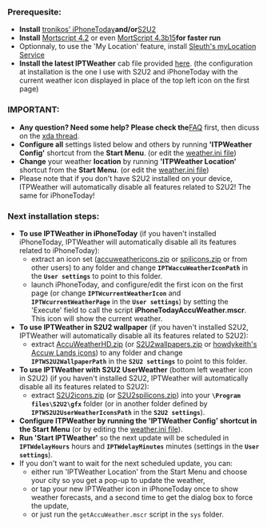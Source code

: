 ### Prerequesite: ###
  * **Install** <a href='http://forum.xda-developers.com/showthread.php?t=633618'>tronikos' iPhoneToday</a>**and/or**<a href='http://s2u2.ac-s2.com/'>S2U2</a><br />
  * **Install** <a href='http://www.sto-helit.de/downloads/mortscript/MortScript-4.2.zip'>Mortscript 4.2</a> or even <a href='http://www.sto-helit.de/forum/download/file.php?id=265'>MortScript 4.3b15</a>**for faster run**<br />
  * Optionnaly, to use the 'My Location' feature, install <a href='http://forum.xda-developers.com/showthread.php?t=607102'>Sleuth's myLocation Service</a><br />
  * **Install the latest IPTWeather** cab file provided <a href='http://code.google.com/p/iptweather/downloads/list'>here</a>. (the configuration at installation is the one I use with S2U2 and iPhoneToday with the current weather icon displayed in place of the top left icon on the first page)<br />
### **IMPORTANT**: ###
  * **Any question? Need some help? Please check the**<a href='http://code.google.com/p/iptweather/wiki/FAQ'>FAQ</a> first, then dicuss on the <a href='http://forum.xda-developers.com/showthread.php?t=603817'>xda thread</a>.<br />
  * **Configure all** settings listed below and others by running **'ITPWeather Config'** shortcut from the **Start Menu**. (or edit the <a href='http://code.google.com/p/iptweather/wiki/Configuration'>weather.ini file</a>)<br />
  * **Change** your weather **location** by running **'ITPWeather Location'** shortcut from the **Start Menu**. (or edit the <a href='http://code.google.com/p/iptweather/wiki/Configuration'>weather.ini file</a>)<br />
  * Please note that if you don't have S2U2 installed on your device, ITPWeather will automatically disable all features related to S2U2! The same for iPhoneToday!<br />
### Next installation steps: ###
  * **To use IPTWeather in iPhoneToday** (if you haven't installed iPhoneToday, IPTWeather will automatically disable all its features related to iPhoneToday):<br />
    * extract an icon set (<a href='http://iptweather.googlecode.com/files/accuweathericons.zip'>accuweathericons.zip</a> or <a href='http://iptweather.googlecode.com/files/spilicons.zip'>spilicons.zip</a> or from other users) to any folder and change **`IPTWaccuWeatherIconPath`** in the **`User settings`** to point to this folder.<br />
    * launch iPhoneToday, and configure/edit the first icon on the first page (or change **`IPTWcurrentWeatherIcon`** and **`IPTWcurrentWeatherPage`** in the **`User settings`**) by setting the 'Execute' field to call the script **iPhoneTodayAccuWeather.mscr**. This icon will show the current weather.<br />
  * **To use IPTWeather in S2U2 wallpaper** (if you haven't installed S2U2, IPTWeather will automatically disable all its features related to S2U2):<br />
    * extract <a href='http://iptweather.googlecode.com/files/AccuWeatherHD_20100420.zip'>AccuWeatherHD.zip</a> (or <a href='http://iptweather.googlecode.com/files/S2U2wallpaper_20100421.zip'>S2U2wallpapers.zip</a> or <a href='http://iptweather.googlecode.com/files/howdykeith_Accuw%20Lands%20icons_by_Michoob.zip'>howdykeith's Accuw Lands icons</a>) to any folder and change **`IPTWS2U2WallpaperPath`** in the **`S2U2 settings`** to point to this folder.<br />
  * **To use IPTWeather with S2U2 UserWeather** (bottom left weather icon in S2U2) (if you haven't installed S2U2, IPTWeather will automatically disable all its features related to S2U2):<br />
    * extract <a href='http://iptweather.googlecode.com/files/S2U2icons.zip'>S2U2icons.zip</a> (or <a href='http://iptweather.googlecode.com/files/S2U2spilicons.zip'>S2U2spilicons.zip</a>) into your **`\Program files\S2U2\gfx`** folder (or in another folder defined by **`IPTWS2U2UserWeatherIconsPath`** in the **`S2U2 settings`**).<br />
  * **Configure ITPWeather by running the 'IPTWeather Config' shortcut in the Start Menu** (or by editing the <a href='http://code.google.com/p/iptweather/wiki/Configuration'>weather.ini file</a>).<br />
  * **Run 'Start IPTWeather'** so the next update will be scheduled in **`IPTWdelayHours`** hours and **`IPTWdelayMinutes`** minutes (settings in the **`User settings`**).<br />
  * If you don't want to wait for the next scheduled update, you can:<br />
    * either run 'IPTWeather Location' from the Start Menu and choose your city so you get a pop-up to update the weather,<br />
    * or tap your new IPTWeather icon in iPhoneToday once to show weather forecasts, and a second time to get the dialog box to force the update,<br />
    * or just run the `getAccuWeather.mscr` script in the `sys` folder.<br />